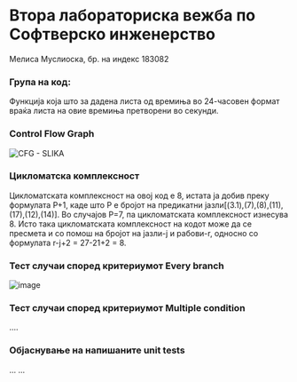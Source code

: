 # Втора лабораториска вежба по Софтверско инженерство
Мелиса Муслиоска, бр. на индекс 183082
### Група на код:
Функција која што за дадена листа од времиња во 24-часовен формат враќа листа на овие времиња претворени во секунди. 

### Control Flow Graph
![CFG - SLIKA](https://user-images.githubusercontent.com/82324735/119881445-98079780-bf2d-11eb-9a3e-997451d16fda.png)

### Цикломатска комплексност
Цикломатската комплексност на овој код е 8, истата ја добив преку формулата P+1, каде што P е бројот на предикатни јазли[(3.1),(7),(8),(11),(17),(12),(14)]. Во случајoв P=7, па цикломатската комплексност изнесува 8. Исто така цикломатската комплексност на кодот може да се пресмета и со помош на бројот на јазли-ј и рабови-r, односно со формулата r-ј+2 = 27-21+2 = 8.

### Тест случаи според критериумот Every branch
![image](https://user-images.githubusercontent.com/82324735/119885065-a192fe80-bf31-11eb-815a-2a8d91e66c4c.png)

### Тест случаи според критериумот  Multiple condition
....



### Објаснување на напишаните unit tests
... ...
